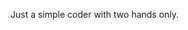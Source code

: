 Just a simple coder with two hands only.


<!---
Coder1010ayush/Coder1010ayush is a ✨ special ✨ repository because its `README.md` (this file) appears on your GitHub profile.
You can click the Preview link to take a look at your changes.
--->
